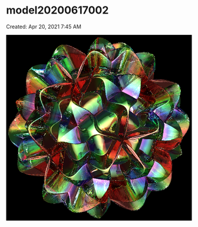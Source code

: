 # model20200617002

Created: Apr 20, 2021 7:45 AM

![model20200617002%20a1b19df6379744b6ae48565946ffbab3/model20200617002.png](model20200617002%20a1b19df6379744b6ae48565946ffbab3/model20200617002.png)